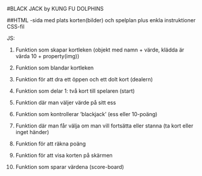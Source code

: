 #BLACK JACK by KUNG FU DOLPHINS

##HTML -sida med plats korten(bilder) och spelplan plus enkla instruktioner
CSS-fil

JS:
1. Funktion som skapar kortleken (objekt med namn + värde, klädda är värda 10 + property(img)) 
2. Funktion som blandar kortleken
3. Funktion för att dra ett öppen och ett dolt kort (dealern)
4. Funktion som delar 1: två kort till spelaren (start)

5. Funktion där man väljer värde på sitt ess
6. Funktion som kontrollerar ’blackjack’ (ess eller 10-poäng)
7. Funktion där man får välja om man vill fortsätta eller stanna (ta kort eller inget händer) 
8. Funktion för att räkna poäng
9. Funktion för att visa korten på skärmen
10. Funktion som sparar värdena (score-board)
